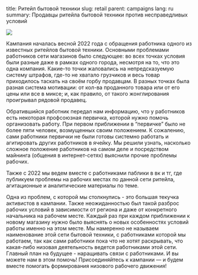 title: Ритейл бытовой техники
slug: retail
parent: campaigns
lang: ru
summary: Продавцы ритейла бытовой техники против несправедливых условий

![]({attach}cover.jpg)

Кампания началась весной 2022 года с обращения работника одного из известных ритейлов бытовой техники. Основными проблемами работников сети магазинов было следующее: во всех точках условия были разные даже в рамках одного города, несмотря на то, что это одна компания. Какие-то точки жаловались на непредсказуемую систему штрафов, где-то не хватало грузчиков и весь товар приходилось таскать на своём горбу продавцам. В разных точках была разная система мотивации: от кол-ва проданного товара или от его цены или все в миксе; и, как правило, от такого жонглирования проигрывал рядовой продавец.

Обратившийся работник передал нам информацию, что у работников есть некоторая профсоюзная первичка, которой нужно помочь организовать работу. При первом приближении в “первичке” было не более пяти человек, возмущенных своим положением. К сожалению, сами работники первички не были готовы системно работать и агитировать других работников в ячейку. Мы решили узнать, насколько сложное положение работников на самом деле и посредством майнинга (общения в интернет-сетях) выяснили прочие проблемы рабочих.

Также с 2022 мы ведем вместе с работниками паблики в вк и тг, где публикуем проблемы на рабочих местах по данной сети ритейла, агитационные и аналитические материалы по теме.

Одна из проблем, с которой мы столкнулись - это большая текучка активистов в кампании. Также неожиданностью был такой разброс рабочих условий в зависимости от региона и даже от конкретного начальника на рабочем месте. Каждый раз при каждом приближении к новому магазину нужно было выяснять о новых особенностях условий работы именно на этом месте.
Мы намеренно не называем наименование этой сети бытовой техники, с работниками которой мы работаем, так как сами работники пока что не хотят раскрывать, что какая-либо низовая деятельность ведется работниками этой сети. Главный план на будущее - наращивать связи с работниками. И вы можете нам в этом помочь! Присоединяйтесь к кампании — и будем вместе помогать формирования низового рабочего движения!
